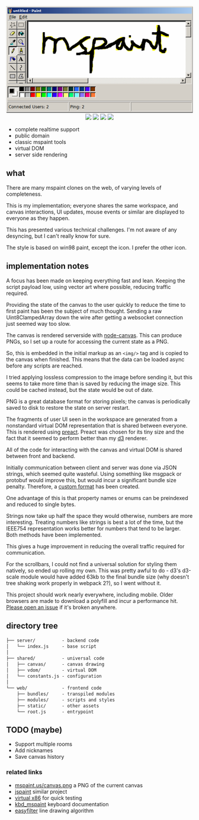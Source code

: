 <div align="center">
    <img src="mspaint.png" alt="mspaint">
    <br>
    <img src="https://img.shields.io/david/kirjavascript/mspaint.svg)">
    <img src="https://img.shields.io/badge/babel-stage--0-blue.svg)">
    <img src="https://img.shields.io/badge/tools-7/16-orange.svg">
    <img src="https://img.shields.io/badge/live-NO-red.svg">
</div>

 * complete realtime support
 * public domain
 * classic mspaint tools
 * virtual DOM
 * server side rendering

## what

There are many mspaint clones on the web, of varying levels of completeness.

This is my implementation; everyone shares the same workspace, and canvas interactions, UI updates, mouse events or similar are displayed to everyone as they happen.

This has presented various technical challenges. I'm not aware of any desyncing, but I can't really know for sure.

The style is based on win98 paint, except the icon. I prefer the other icon.

## implementation notes

A focus has been made on keeping everything fast and lean. Keeping the script payload low, using vector art where possible, reducing traffic required.

Providing the state of the canvas to the user quickly to reduce the time to first paint has been the subject of much thought. Sending a raw Uint8ClampedArray down the wire after getting a websocket connection just seemed way too slow.

The canvas is rendered serverside with [node-canvas](https://github.com/Automattic/node-canvas). This can produce PNGs, so I set up a route for accessing the current state as a PNG.

So, this is embedded in the initial markup as an `<img/>` tag and is copied to the canvas when finished. This means that the data can be loaded async before any scripts are reached.

I tried applying lossless compression to the image before sending it, but this seems to take more time than is saved by reducing the image size. This could be cached instead, but the state would be out of date.

PNG is a great database format for storing pixels; the canvas is periodically saved to disk to restore the state on server restart.

The fragments of user UI seen in the workspace are generated from a nonstandard virtual DOM representation that is shared between everyone. This is rendered using [preact](https://github.com/developit/preact). Preact was chosen for its tiny size and the fact that it seemed to perform better than my [d3](https://d3js.org/) renderer.

All of the code for interacting with the canvas and virtual DOM is shared between front and backend.

Initially communication between client and server was done via JSON strings, which seemed quite wasteful. Using something like msgpack or protobuf would improve this, but would incur a significant bundle size penalty. Therefore, a [custom format](https://github.com/kirjavascript/mspaint/blob/master/shared/crush.js) has been created.

One advantage of this is that property names or enums can be preindexed and reduced to single bytes.

Strings now take up half the space they would otherwise, numbers are more interesting. Treating numbers like strings is best a lot of the time, but the IEEE754 representation works better for numbers that tend to be larger. Both methods have been implemented.

This gives a huge improvement in reducing the overall traffic required for communication.

For the scrollbars, I could not find a universal solution for styling them natively, so ended up rolling my own. This was pretty awful to do - d3's d3-scale module would have added 63kb to the final bundle size (why doesn't tree shaking work properly in webpack 2?), so I went without it.

This project should work nearly everywhere, including mobile. Older browsers are made to download a polyfill and incur a performance hit. [Please open an issue](https://github.com/kirjavascript/mspaint/issues/new) if it's broken anywhere.

## directory tree

    ├── server/          - backend code
    │   └── index.js     - base script
    │
    ├── shared/          - universal code
    │   ├── canvas/      - canvas drawing
    │   ├── vdom/        - virtual DOM
    │   └── constants.js - configuration
    │
    └── web/             - frontend code
        ├── bundles/     - transpiled modules
        ├── modules/     - scripts and styles
        ├── static/      - other assets
        └── root.js      - entrypoint

## TODO (maybe)

 * Support multiple rooms
 * Add nicknames
 * Save canvas history

### related links

 * [mspaint.us/canvas.png](http://mspaint.us/canvas.png) a PNG of the current canvas
 * [jspaint](https://github.com/1j01/jspaint) similar project
 * [virtual x86](http://copy.sh/v86/?profile=windows98) for quick testing
 * [kbd_mspaint](http://www.rcramer.com/tech/windows/kbd_mspaint.shtml) keyboard documentation
 * [easyfilter](http://members.chello.at/~easyfilter/bresenham.html) line drawing algorithm
<!--
```
    TODO;
    open/new/save = list/newroom/png
    multiple pages /thing = different thing
    save history (diff/save anyway)
    room owner / admin menu
    nick
    drag an image on
    fix font
    native colour picker
    directory
    contributors list
    tool specific cursors
    clipboard
    link github - about

https://github.com/1j01/jspaint/blob/gh-pages/src/image-manipulation.js
```

increase array limit from 255-65535 (write helper)

zoom vdom bug
DOM_PLACE

babel-register

// console.log(require('babel-core')
//     .transformFileSync('./shared/vdom/render-preact.js', {
//         presets: ['es2015', 'stage-0'],
//         plugins: [['transform-react-jsx', { pragma: 'h' }]],
//     }).code);
-->
